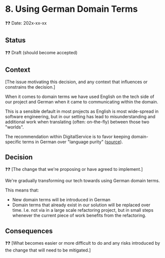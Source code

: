 # 8. Using German Domain Terms

❓❓ Date: 202x-xx-xx

## Status

❓❓ Draft (should become accepted)

## Context

[The issue motivating this decision, and any context that influences or constrains the decision.]

When it comes to domain terms we have used English on the tech side of our project and German when it came to communicating within the domain.

This is a sensible default in most projects as English is most wide-spread in software engineering, but in our setting has lead to misunderstanding and additional work when translating (often: on-the-fly) between those two "worlds".

The recommendation within DigitalService is to favor keeping domain-specific terms in German over "language purity" ([source](https://digitalservicebund.atlassian.net/wiki/x/BgD4WQ)).

## Decision

❓❓ [The change that we're proposing or have agreed to implement.]

We're gradually transforming our tech towards using German domain terms.

This means that:

* New domain terms will be introduced in German
* Domain terms that already exist in our solution will be replaced over time. I.e. not via in a large scale refactoring project, but in small steps whenever the current piece of work benefits from the refactoring.

## Consequences

❓❓ [What becomes easier or more difficult to do and any risks introduced by the change that will need to be mitigated.]